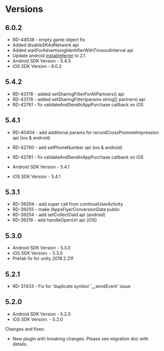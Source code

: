 # Versions

## 6.0.2

* RD-44538 - empty game object fix
* Added disableSKAdNetwork api
* Added waitForAdvertisingIdentifierWithTimeoutInterval api
* Update android [installreferrer](https://mvnrepository.com/artifact/com.android.installreferrer/installreferrer) to 2.1 
* Android SDK Version - 5.4.3
* iOS SDK Version - 6.0.2


## 5.4.2

* RD-43178 - added setSharingFilterForAllPartners() api
* RD-43178 - added setSharingFilter(params string[] partners) api
* RD-42761 - fix validateAndSendInAppPurchase callback on iOS

## 5.4.1

* RD-40404 - add additional params for recordCrossPromoteImpression api (ios & android)
* RD-42760 - add setPhoneNumber api (ios & android)
* RD-42761 - fix validateAndSendInAppPurchase callback on iOS

* Android SDK Version - 5.4.1
* iOS SDK Version     - 5.4.1

## 5.3.1

* RD-39294 - add super call from continueUserActivity
* RD-39255 - make IAppsFlyerConversionData public	
* RD-39254 - add setCollectOaid api (android)
* RD-39216 - add handleOpenUrl api (iOS)


## 5.3.0

* Android SDK Version - 5.3.0
* iOS SDK Version.    - 5.3.0
* Prefab fix for unity 2018.2.21f

## 5.2.1

* RD-37433 - Fix for 'duplicate symbol '__sendEvent' issue

## 5.2.0


* Android SDK Version - 5.2.0
* iOS SDK Version.    - 5.2.0

Changes and fixes: 
 - New plugin with breaking changes. Please see migration doc with details.


